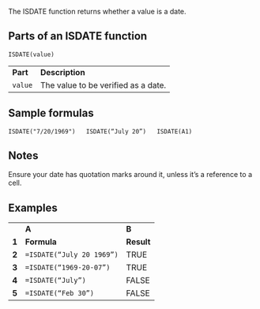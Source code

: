 The ISDATE function returns whether a value is a date.

Parts of an ISDATE function
---------------------------

`ISDATE(value)`

|  |  |
| --- | --- |
| **Part** | **Description** |
| `value` | The value to be verified as a date. |

Sample formulas
---------------

`ISDATE("7/20/1969")  
ISDATE(“July 20”)  
ISDATE(A1)`

Notes
-----

Ensure your date has quotation marks around it, unless it’s a reference to a cell.

Examples
--------

|  |  |  |
| --- | --- | --- |
|  | **A** | **B** |
| **1** | **Formula** | **Result** |
| **2** | `=ISDATE(“July 20 1969”)` | TRUE |
| **3** | `=ISDATE(“1969-20-07”)` | TRUE |
| **4** | `=ISDATE(“July”)` | FALSE |
| **5** | `=ISDATE(“Feb 30”)` | FALSE |